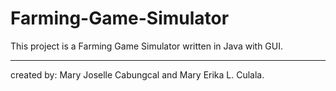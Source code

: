 # Farming-Game-Simulator
This project is a Farming Game Simulator written in Java with GUI. 

---
created by: Mary Joselle Cabungcal and Mary Erika L. Culala.
